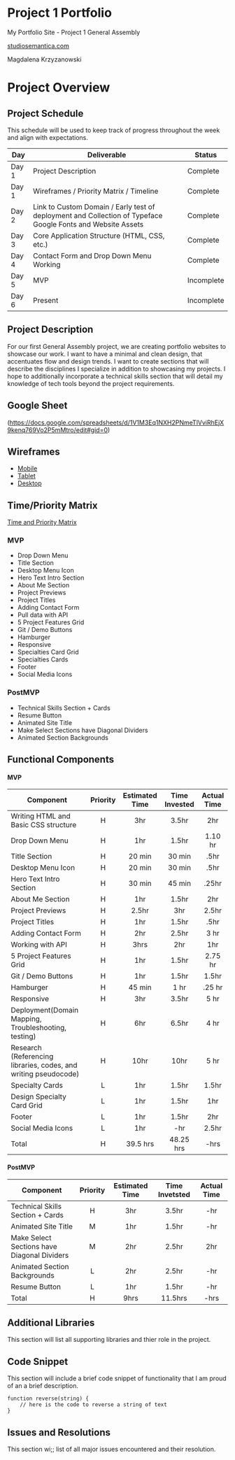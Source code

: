 # Project 1 Portfolio
My Portfolio Site - Project 1 General Assembly

[studiosemantica.com](https://studiosemantica.com)

Magdalena Krzyzanowski

# Project Overview

## Project Schedule

This schedule will be used to keep track of progress throughout the week and align with expectations.  

|  Day | Deliverable | Status
|---|---| ---|
|Day 1| Project Description | Complete
|Day 1| Wireframes / Priority Matrix / Timeline | Complete
|Day 2| Link to Custom Domain / Early test of deployment and Collection of Typeface Google Fonts and Website Assets | Complete
|Day 3| Core Application Structure (HTML, CSS, etc.) | Complete
|Day 4| Contact Form and Drop Down Menu Working | Complete
|Day 5| MVP | Incomplete
|Day 6| Present | Incomplete


## Project Description

For our first General Assembly project, we are creating portfolio websites to showcase our work. I want to have a minimal and clean design, that accentuates flow and design trends. I want to create sections that will describe the disciplines I specialize in addition to showcasing my projects. I hope to additionally incorporate a technical skills section that will detail my knowledge of tech tools beyond the project requirements.

## Google Sheet

(https://docs.google.com/spreadsheets/d/1V1M3Eq1NXH2PNmeTlVviRhEjX9kenq769Vo2P5mMtro/edit#gid=0) 

## Wireframes

- [Mobile](https://res.cloudinary.com/dinqukx6a/image/upload/v1594621147/Portfolio%20Project/Mobile_x8e5f4.png)
- [Tablet](https://res.cloudinary.com/dinqukx6a/image/upload/v1594621147/Portfolio%20Project/Tablet_h5sjgb.png)
- [Desktop](https://res.cloudinary.com/dinqukx6a/image/upload/v1594621147/Portfolio%20Project/Desktop_j5nkkh.png)


## Time/Priority Matrix 

[Time and Priority Matrix](https://res.cloudinary.com/dinqukx6a/image/upload/v1594644452/Portfolio%20Project/Time-Complexity-Graph/IMG-0557_hoeaiy.jpg)



### MVP

- Drop Down Menu
- Title Section
- Desktop Menu Icon
- Hero Text Intro Section
- About Me Section
- Project Previews
- Project Titles
- Adding Contact Form
- Pull data with API
- 5 Project Features Grid
- Git / Demo Buttons
- Hamburger
- Responsive
- Specialties Card Grid
- Specialties Cards
- Footer
- Social Media Icons

### PostMVP 

- Technical Skills Section + Cards
- Resume Button
- Animated Site Title
- Make Select Sections have Diagonal Dividers
- Animated Section Backgrounds


## Functional Components

#### MVP
| Component | Priority | Estimated Time | Time Invested | Actual Time |
| --- | :---: |  :---: | :---: | :---: |
| Writing HTML and Basic CSS structure | H | 3hr | 3.5hr | 2hr|
| Drop Down Menu | H | 1hr | 1.5hr | 1.10 hr|
| Title Section | H | 20 min | 30 min | .5hr|
| Desktop Menu Icon | H | 20 min | 30 min | .5hr|
| Hero Text Intro Section | H | 30 min | 45 min | .25hr|
| About Me Section | H | 1hr | 1.5hr | 2hr|
| Project Previews | H | 2.5hr | 3hr | 2.5hr|
| Project Titles | H | 1hr | 1.5hr | .5hr|
| Adding Contact Form | H | 2hr| 2.5hr | 3 hr |
| Working with API | H | 3hrs| 2hr | 1hr |
| 5 Project Features Grid | H | 1hr | 1.5hr | 2.75 hr|
| Git / Demo Buttons | H | 1hr | 1.5hr | 1.5hr|
| Hamburger | H | 45 min | 1 hr | .25 hr|
| Responsive | H | 3hr | 3.5hr | 5 hr|
| Deployment(Domain Mapping, Troubleshooting, testing) | H | 6hr | 6.5hr | 4 hr|
| Research (Referencing libraries, codes, and writing pseudocode) | H | 10hr | 10hr | 5 hr|
| Specialty Cards | L | 1hr | 1.5hr | 1.5hr|
| Design Specialty Card Grid | L | 1hr | 1.5hr | 1hr|
| Footer | L | 1hr | 1.5hr | 2hr|
| Social Media Icons | L | 1hr | -hr | 2.5hr|
| Total | H | 39.5 hrs| 48.25 hrs | -hrs |

#### PostMVP
| Component | Priority | Estimated Time | Time Invetsted | Actual Time |
| --- | :---: |  :---: | :---: | :---: |
| Technical Skills Section + Cards | H | 3hr | 3.5hr | -hr|
| Animated Site Title | M | 1hr | 1.5hr | -hr|
| Make Select Sections have Diagonal Dividers | M | 2hr | 2.5hr | 2hr|
| Animated Section Backgrounds | L | 2hr | 2.5hr | -hr|
| Resume Button | L | 1hr | 1.5hr | -hr|
| Total | H | 9hrs| 11.5hrs | -hrs |

## Additional Libraries
 This section will list all supporting libraries and thier role in the project. 

## Code Snippet

This section will include a brief code snippet of functionality that I am proud of an a brief description.  

```
function reverse(string) {
	// here is the code to reverse a string of text
}
```

## Issues and Resolutions
 This section wi;; list of all major issues encountered and their resolution.
